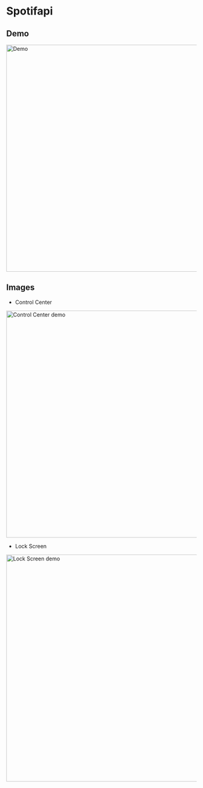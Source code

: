 # Spotifapi

## Demo
<img src="https://github.com/arnaud512/spotifapi/raw/master/demo/demo.gif" alt="Demo" height="600px">

## Images

- Control Center
<img src="https://github.com/arnaud512/spotifapi/raw/master/images/cc.png" alt="Control Center demo" height="600px">

- Lock Screen
<img src="https://github.com/arnaud512/spotifapi/raw/master/images/ls.png" alt="Lock Screen demo" height="600px">